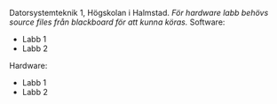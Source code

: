 Datorsystemteknik 1, Högskolan i Halmstad.
*För hardware labb behövs source files från blackboard för att kunna köras.*
Software: 
- Labb 1
- Labb 2

Hardware:
- Labb 1
- Labb 2
